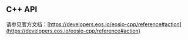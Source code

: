 ## C++ API

请参见官方文档：[https://developers.eos.io/eosio-cpp/reference#action](https://developers.eos.io/eosio-cpp/reference#action)